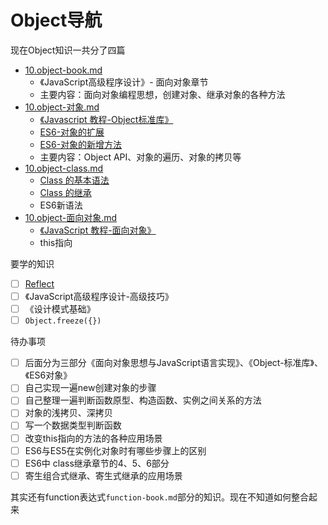 # Object导航

现在Object知识一共分了四篇
- [10.object-book.md](./10.object-book.md)
    - 《JavaScript高级程序设计》- 面向对象章节
    - 主要内容：面向对象编程思想，创建对象、继承对象的各种方法
- [10.object-对象.md](./10.object-对象.md)
    - [《Javascript 教程-Object标准库》](https://wangdoc.com/javascript/stdlib/object.html)
    - [ES6-对象的扩展](https://es6.ruanyifeng.com/#docs/object)
    - [ES6-对象的新增方法](https://es6.ruanyifeng.com/#docs/object-methods)
    - 主要内容：Object API、对象的遍历、对象的拷贝等
- [10.object-class.md](./10.object-class.md)
    - [Class 的基本语法](https://es6.ruanyifeng.com/#docs/class)
    - [Class 的继承](https://es6.ruanyifeng.com/#docs/class-extends)
    - ES6新语法
- [10.object-面向对象.md](./10.object-面向对象.md)
    - [《JavaScript 教程-面向对象》](https://wangdoc.com/javascript/oop/new.html)
    - this指向


要学的知识
- [ ] [Reflect](https://es6.ruanyifeng.com/#docs/reflect)
- [ ] 《JavaScript高级程序设计-高级技巧》
- [ ] 《设计模式基础》
- [ ] `Object.freeze({})`

待办事项
- [ ] 后面分为三部分《面向对象思想与JavaScript语言实现》、《Object-标准库》、《ES6对象》
- [ ] 自己实现一遍new创建对象的步骤
- [ ] 自己整理一遍判断函数原型、构造函数、实例之间关系的方法
- [ ] 对象的浅拷贝、深拷贝
- [ ] 写一个数据类型判断函数
- [ ] 改变this指向的方法的各种应用场景
- [ ] ES6与ES5在实例化对象时有哪些步骤上的区别
- [ ] ES6中 class继承章节的4、5、6部分
- [ ] 寄生组合式继承、寄生式继承的应用场景

其实还有function表达式`function-book.md`部分的知识。现在不知道如何整合起来
